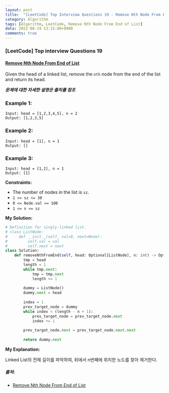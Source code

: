 ```yaml
---
layout: post
title:  "[LeetCode] Top Interview Questions 19 - Remove Nth Node From End of List"
category: Algorithm
tags: [Algorithm, LeetCode, Remove Nth Node From End of List]
data: 2022-08-19 13:15:00+0900
comments: true  
---
```


### [LeetCode] Top interview Questions 19
#### [Remove Nth Node From End of List](https://leetcode.com/problems/remove-nth-node-from-end-of-list/)

Given the head of a linked list, remove the `nth` node from the end of the list and return its head.

 ***문제에 대한 자세한 설명은 출처를 참조***<br>

### **Example 1:**
```
Input: head = [1,2,3,4,5], n = 2
Output: [1,2,3,5]
```

### **Example 2:**
```
Input: head = [1], n = 1
Output: []
```

### **Example 3:**
```
Input: head = [1,2], n = 1
Output: [1]
```
**Constraints:**

- The number of nodes in the list is `sz`.
- `1 <= sz <= 30`
- `0 <= Node.val <= 100`
- `1 <= n <= sz`


**My Solution:**
``` python
# Definition for singly-linked list.
# class ListNode:
#     def __init__(self, val=0, next=None):
#         self.val = val
#         self.next = next
class Solution:
    def removeNthFromEnd(self, head: Optional[ListNode], n: int) -> Optional[ListNode]:
        tmp = head
        length = 1
        while tmp.next:
            tmp = tmp.next
            length += 1
        
        dummy = ListNode()
        dummy.next = head
        
        index = 1
        prev_target_node = dummy
        while index < (length - n + 1):
            prev_target_node = prev_target_node.next
            index += 1
        
        prev_target_node.next = prev_target_node.next.next
        
        return dummy.next                     
```

**My Explanation:**

Linked List의 전체 길이를 파악하여, 뒤에서 n번째에 위치한 노드를 찾아 제거한다.

<!-- [**LeetCode Solution**](https://leetcode.com/problems/letter-combinations-of-a-phone-number/solution/) -->

##### 출처:
- [Remove Nth Node From End of List](https://leetcode.com/problems/remove-nth-node-from-end-of-list/)
